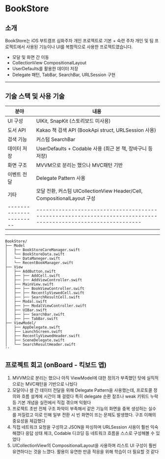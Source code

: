# BookStore

## 소개

BookStore는 iOS 부트캠프 심화주차 개인 프로젝트로 
기본 + 숙련 주차  개인 및 팀 프로젝트에서 사용된 기능이나 UI를 복함적으로 사용한 프로젝트였습니다.


- 모달 및 화면 간 이동
- CollectionView CompositionalLayout
- UserDefaults를 활용한 데이터 저장
- Delegate 패턴, TabBar, SearchBar, URLSession 구현

---

## 기술 스택 및 사용 기술

| 분야 | 내용 |
|------|------|
| UI 구성 | UIKit, SnapKit (스토리보드 미사용)                                                    |
| 도서 API | Kakao 책 검색 API (BookApi struct, URLSession 사용)                                      |
| 검색 기능 | 커스텀 SearchBar                         |
| 데이터 저장 | UserDefaults + Codable 사용 (최근 본 책, 장바구니 등 저장)                                    |
| 화면 구조 | MVVM으로 분리는 했으나 MVC패턴 기반                               |
| 이벤트 전달 | Delegate Pattern 사용                                                           |
| 기타 |모달 전환, 커스텀 UICollectionView Header/Cell, CompositionalLayout 구성                                   |
|-----------------------|-------------------------------------------------------------------------------------------------------------|

---

```
BookStore/
├── Model
│   ├── BookStoreCareManager.swift
│   └── BookStoreData.swift
│   └── DataManeger.swift
│   └── RecentBookManager.swift
├── View
│   ├── AddButton.swift
│   ├── ├── AddCell.swift
│   ├── ├── AddViewController.swift
│   ├── MainView.swift
│   ├── ├── BookViewController.swift
│   ├── ├── RecentlyViewedCell.swift
│   ├── ├── SearchResultCell.swift
│   ├── Modal.swift
│   ├── ├── ModalViewController.swift
│   ├── UIBar.swift
│   ├── ├── SearchBar.swift
│   ├── ├── TabBar.swift
├── ViewModel/
│   ├── AppDelegate.swift
│   ├── LaunchScreen.swift
│   ├── RecentlyViewedHeader.swift
│   ├── SceneDelegate.swift
│   └── SearchResultHeader.swift
''
```


## 프로젝트 회고 (onBoard - 킥보드 앱)

1. MVVM으로 분리는 했으나 아직 ViewModel에 대한 정의가 부족했던 탓에 실직적으로는 MVC패턴을 기반으로 나눴다
2. 모달이나 셀 간 데이터 전달을 위해 Delegate Pattern을 사용했는데, 프로토콜 정의와 흐름 설계에 시간이 꽤 걸렸다
   특히 delegate 순환 참조나 weak 키워드 누락 등 기본 개념을 실전에서 직접 겪으며 익혔다
3. 프로젝트 초반 전체 구조 파악이 부족해서 같은 기능의 화면을 중복 생성하는 실수를 저질렀고
   이로 인해 일부 전환 시 빈 화면이 뜨는 문제도 발생했다. 구조 이해의 중요성을 체감했다
4. 직접 네트워크 요청을 구성하고 JSON을 파싱하며 URLSession 사용이 훨씬 익숙해졌다
   응답 상태 체크, Codable 디코딩 등 네트워크 흐름을 스스로 구성해볼 수 있었다
5. UICollectionView의 CompositionalLayout을 사용하며 리스트 UI 구성이 훨씬 유연하다는 것을 느꼈다. 
   활용이 유연한 만큼 적응을 위해 학습이 더 필요할 것 같다
